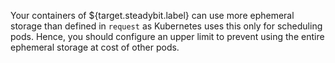 Your containers of ${target.steadybit.label} can use more ephemeral storage than defined in `request` as Kubernetes uses this only for scheduling pods.
Hence, you should configure an upper limit to prevent using the entire ephemeral storage at cost of other pods.
